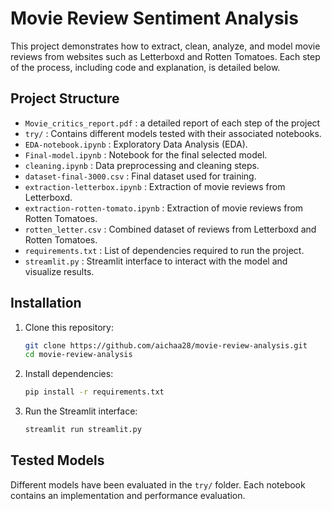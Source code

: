 # Movie Review Sentiment Analysis

This project demonstrates how to extract, clean, analyze, and model movie reviews from websites such as Letterboxd and Rotten Tomatoes. Each step of the process, including code and explanation, is detailed below.

## Project Structure

- `Movie_critics_report.pdf` : a detailed report of each step of the project
- `try/` : Contains different models tested with their associated notebooks.
- `EDA-notebook.ipynb` : Exploratory Data Analysis (EDA).
- `Final-model.ipynb` : Notebook for the final selected model.
- `cleaning.ipynb` : Data preprocessing and cleaning steps.
- `dataset-final-3000.csv` : Final dataset used for training.
- `extraction-letterbox.ipynb` : Extraction of movie reviews from Letterboxd.
- `extraction-rotten-tomato.ipynb` : Extraction of movie reviews from Rotten Tomatoes.
- `rotten_letter.csv` : Combined dataset of reviews from Letterboxd and Rotten Tomatoes.
- `requirements.txt` : List of dependencies required to run the project.
- `streamlit.py` : Streamlit interface to interact with the model and visualize results.

## Installation

1. Clone this repository:
   ```bash
   git clone https://github.com/aichaa28/movie-review-analysis.git
   cd movie-review-analysis
   ```
2. Install dependencies:
   ```bash
   pip install -r requirements.txt
   ```
3. Run the Streamlit interface:
   ```bash
   streamlit run streamlit.py
   ```

## Tested Models

Different models have been evaluated in the `try/` folder. Each notebook contains an implementation and performance evaluation.




